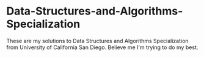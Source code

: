 # Data-Structures-and-Algorithms-Specialization
These are my solutions to Data Structures and Algorithms Specialization from University of California San Diego.
Believe me I'm trying to do my best.
